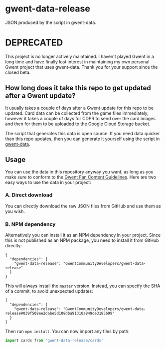 # gwent-data-release

JSON produced by the script in gwent-data.

# DEPRECATED
This project is no longer actively maintained. I haven't played Gwent in a long time and have finally lost interest in maintaining my own personal Gwent project that uses gwent-data. Thank you for your support since the closed beta.

## How long does it take this repo to get updated after a Gwent update?

It usually takes a couple of days after a Gwent update for this repo to be updated. Card data can be collected from the game files immediately, however it takes a couple of days for CDPR to send over the card images and then for them to be uploaded to the Google Cloud Storage bucket.

The script that generates this data is open source. If you need data quicker than this repo updates, then you can generate it yourself using the script in [gwent-data](https://github.com/GwentCommunityDevelopers/gwent-data).

## Usage

You can use the data in this repository anyway you want, as long as you make sure to conform to the [Gwent Fan Content Guidelines](https://www.playgwent.com/en/fan-content). Here are two easy ways to use the data in your project:

### A. Direct download

You can directly download the raw JSON files from GitHub and use them as you wish.

### B. NPM dependency

Alternatively you can install it as an NPM dependency in your project. Since this is not published as an NPM package, you need to install it from GitHub directly:

```
{
  "dependencies": {
    "gwent-data-release": "GwentCommunityDevelopers/gwent-data-release"
  }
}
```

This will always install the `master` version. Instead, you can specify the SHA of a commit, to avoid unexpected updates:

```
{
  "dependencies": {
    "gwent-data-release": "GwentCommunityDevelopers/gwent-data-release#039f508ee2dabe5d108dba91310a849de3185b99"
  }
}
```

Then run `npm install`. You can now import any files by path:

```js
import cards from 'gwent-data-release/cards'
```
